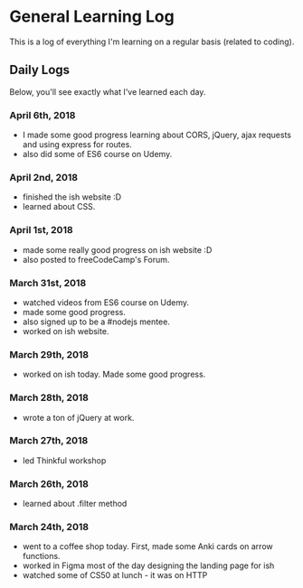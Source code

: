 # General Learning Log
This is a log of everything I'm learning on a regular basis (related to coding).

## Daily Logs
Below, you'll see exactly what I've learned each day.

### April 6th, 2018
- I made some good progress learning about CORS, jQuery, ajax requests and using express for routes.
- also did some of ES6 course on Udemy.

### April 2nd, 2018
- finished the ish website :D 
- learned about CSS.

### April 1st, 2018
- made some really good progress on ish website :D 
- also posted to freeCodeCamp's Forum.

### March 31st, 2018
- watched videos from ES6 course on Udemy.
- made some good progress.
- also signed up to be a #nodejs mentee.
- worked on ish website. 

### March 29th, 2018
- worked on ish today. Made some good progress.

### March 28th, 2018
- wrote a ton of jQuery at work.

### March 27th, 2018
- led Thinkful workshop

### March 26th, 2018
- learned about .filter method

### March 24th, 2018 
- went to a coffee shop today. First, made some Anki cards on arrow functions.
- worked in Figma most of the day designing the landing page for ish
- watched some of CS50 at lunch - it was on HTTP
